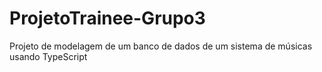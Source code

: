 # ProjetoTrainee-Grupo3

Projeto de modelagem de um banco de dados de um sistema de músicas usando TypeScript